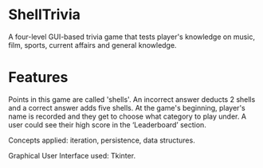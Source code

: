# ShellTrivia

A four-level GUI-based trivia game that tests player's knowledge on music, film, sports, current affairs and general knowledge.

# Features
Points in this game are called 'shells'. An incorrect answer deducts 2 shells and a correct answer adds five shells. 
At the game's beginning, player's name is recorded and they get to choose what category to play under.
A user could see their high score in the ‘Leaderboard’ section. 


Concepts applied: iteration, persistence, data structures.

Graphical User Interface used: Tkinter.
